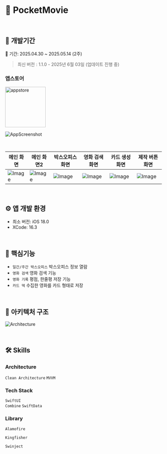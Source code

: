 # 🎥 PocketMovie

<br/>

## 🔨 개발기간
📅 기간: 2025.04.30 ~ 2025.05.14 (2주)
> 최신 버전 : 1.1.0 - 2025년 6월 03일 (업데이트 진행 중)
### 앱스토어
<a href="https://apps.apple.com/kr/app/id6745817964" target="_blank">
  <img width="130" alt="appstore" src="https://user-images.githubusercontent.com/55099365/196023806-5eb7be0f-c7cf-4661-bb39-35a15146c33a.png">
</a>

![AppScreenshot](https://github.com/user-attachments/assets/c8df655d-3132-44be-861e-1eeee4a91e4e)

<br/>

| 메인 화면 | 메인 화면2 | 박스오피스 화면 | 영화 검색 화면 | 카드 생성 화면 | 제작 버튼 화면 |
|--|--|--|--|--|--|
|![Image](https://github.com/user-attachments/assets/6813c88b-05a3-4797-8216-9b6a227da9a0)|![Image](https://github.com/user-attachments/assets/4dd9f3bc-9745-4e51-be36-139c0575f930)|![Image](https://github.com/user-attachments/assets/60b63967-eb1b-4071-a2b3-77de194cff6c)|![Image](https://github.com/user-attachments/assets/76ed3b6e-9c15-40c0-b368-bbadb5757904)|![Image](https://github.com/user-attachments/assets/5c8f5b6c-5c15-43cf-82f8-3f74192c383a)|![Image](https://github.com/user-attachments/assets/9e619bbf-ac71-49d4-88e1-2aa08825ee41)|

<br/>

## ⚙️ 앱 개발 환경
- 최소 버전: iOS 18.0
- XCode: 16.3

<br>

## 🔧 핵심기능
* `일간/주간 박스오피스` 박스오피스 정보 열람
* `영화 검색` 영화 검색 기능
* `영화 기록` 평점, 한줄평 저장 기능
* `카드 덱` 수집한 영화를 카드 형태로 저장

<br>

## 📁 아키텍처 구조
![Architecture](https://github.com/user-attachments/assets/17763c17-0b97-4661-a8e1-e0e07da31fde)

<br>

## 🛠 Skills 

### Architecture
```Clean Architecture```
```MVVM```

### Tech Stack
```SwiftUI```  
```Combine```
```SwiftData```

### Library

```Alamofire```  

```Kingfisher```  

```Swinject```
